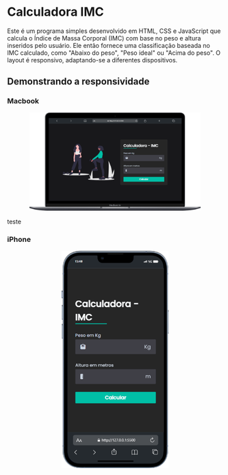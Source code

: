 # Calculadora IMC

Este é um programa simples desenvolvido em HTML, CSS e JavaScript que calcula o Índice de Massa Corporal (IMC) com 
base no peso e altura inseridos pelo usuário. Ele então fornece uma classificação baseada no IMC calculado, 
como "Abaixo do peso", "Peso ideal" ou "Acima do peso". 
O layout é responsivo, adaptando-se a diferentes dispositivos.

## Demonstrando a responsividade
### Macbook
<p align = "center">
  <img width="400" src = "CalculadoraIMC/assets/to_readme/Macbook-Air-127.0.0.1.png">
</p>
teste

### iPhone
<p align = "center">
  <img width="250" src = "CalculadoraIMC/assets/to_readme/iPhone-13-PRO-127.0.0.1.png">
</p>



